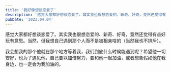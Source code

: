 ```yaml
---
title: '我好像想谈恋爱了'
description: '感觉大家都好想谈恋爱了。其实我也很想恋爱的、新奇、好奇，竟然还觉得有点好玩有意思...'
pubDate: '2023.04.04'
---
```


感觉大家都好想谈恋爱了。其实我也很想恋爱的、新奇、好奇，竟然还觉得有点好玩有意思。当然，但我想自己遇到那个人而不是被相亲啥的（当然我也不排斥）。

我会想我的那个他就在那个地方等着我，我们到底什么时候能遇到呢？希望他一切安好，也为了遇见他，自己要以加倍努力，要和他一起加油，或者想象假如他在我身边，也一定会为我加油的。